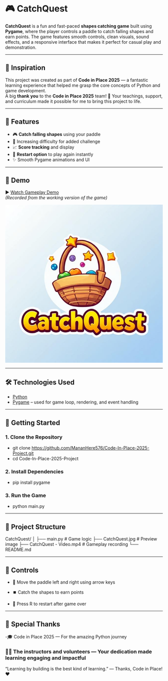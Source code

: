 # 🎮 CatchQuest

**CatchQuest** is a fun and fast-paced **shapes catching game** built using **Pygame**, where the player controls a paddle to catch falling shapes and earn points. The game features smooth controls, clean visuals, sound effects, and a responsive interface that makes it perfect for casual play and demonstration.

---

## 🧠 Inspiration

This project was created as part of **Code in Place 2025** — a fantastic learning experience that helped me grasp the core concepts of Python and game development.  
A big **thank you** to the **Code in Place 2025** team! 🙏 Your teachings, support, and curriculum made it possible for me to bring this project to life.

---

## 🧩 Features

- 🎮 **Catch falling shapes** using your paddle  
- 🚀 Increasing difficulty for added challenge  
- 📈 **Score tracking** and display  
- 🔁 **Restart option** to play again instantly  
- ✨ Smooth Pygame animations and UI  

---

## 🎥 Demo

▶️ [Watch Gameplay Demo](https://github.com/MananHere576/Code-In-Place-2025-Project/blob/main/CatchQuest%20-%20Video.mp4)  
*(Recorded from the working version of the game)*

![CatchQuest Gameplay](CatchQuest.jpg)

---

## 🛠️ Technologies Used

- [Python](https://www.python.org/)
- [Pygame](https://www.pygame.org/) – used for game loop, rendering, and event handling

---

## 🚀 Getting Started

### 1. Clone the Repository
- git clone https://github.com/MananHere576/Code-In-Place-2025-Project.git
- cd Code-In-Place-2025-Project

### 2. Install Dependencies
- pip install pygame
### 3. Run the Game
- python main.py

---

## 📁 Project Structure

CatchQuest/
│
├── main.py                  # Game logic
├── CatchQuest.jpg           # Preview image
├── CatchQuest - Video.mp4   # Gameplay recording
└── README.md

---

## 🏁 Controls
- 🟰 Move the paddle left and right using arrow keys

- ⏹️ Catch the shapes to earn points

- 🔁 Press R to restart after game over

---

## 🙌 Special Thanks
-🎓 Code in Place 2025 — For the amazing Python journey

### 🧑‍🏫 The instructors and volunteers — Your dedication made learning engaging and impactful

“Learning by building is the best kind of learning.”
— Thanks, Code in Place! ❤️
